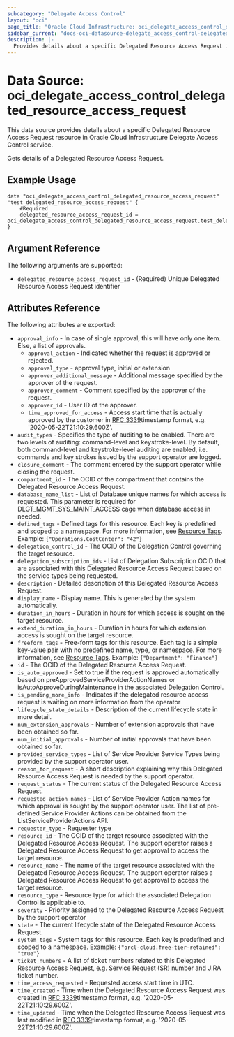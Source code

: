 ```yaml
---
subcategory: "Delegate Access Control"
layout: "oci"
page_title: "Oracle Cloud Infrastructure: oci_delegate_access_control_delegated_resource_access_request"
sidebar_current: "docs-oci-datasource-delegate_access_control-delegated_resource_access_request"
description: |-
  Provides details about a specific Delegated Resource Access Request in Oracle Cloud Infrastructure Delegate Access Control service
---
```


# Data Source: oci_delegate_access_control_delegated_resource_access_request
This data source provides details about a specific Delegated Resource Access Request resource in Oracle Cloud Infrastructure Delegate Access Control service.

Gets details of a Delegated Resource Access Request.

## Example Usage

```hcl
data "oci_delegate_access_control_delegated_resource_access_request" "test_delegated_resource_access_request" {
	#Required
	delegated_resource_access_request_id = oci_delegate_access_control_delegated_resource_access_request.test_delegated_resource_access_request.id
}
```

## Argument Reference

The following arguments are supported:

* `delegated_resource_access_request_id` - (Required) Unique Delegated Resource Access Request identifier


## Attributes Reference

The following attributes are exported:

* `approval_info` - In case of single approval, this will have only one item. Else, a list of approvals.
	* `approval_action` - Indicated whether the request is approved or rejected.
	* `approval_type` - approval type, initial or extension
	* `approver_additional_message` - Additional message specified by the approver of the request.
	* `approver_comment` - Comment specified by the approver of the request.
	* `approver_id` - User ID of the approver.
	* `time_approved_for_access` - Access start time that is actually approved by the customer in [RFC 3339](https://tools.ietf.org/html/rfc3339)timestamp format, e.g. '2020-05-22T21:10:29.600Z'.
* `audit_types` - Specifies the type of auditing to be enabled. There are two levels of auditing: command-level and keystroke-level.  By default, both command-level and keystroke-level auditing are enabled, i.e. commands and key strokes issued by the support operator are logged. 
* `closure_comment` - The comment entered by the support operator while closing the request.
* `compartment_id` - The OCID of the compartment that contains the Delegated Resource Access Request.
* `database_name_list` - List of Database unique names for which access is requested. This parameter is required for DLGT_MGMT_SYS_MAINT_ACCESS cage when database access in needed.
* `defined_tags` - Defined tags for this resource. Each key is predefined and scoped to a namespace. For more information, see [Resource Tags](https://docs.cloud.oracle.com/iaas/Content/General/Concepts/resourcetags.htm).  Example: `{"Operations.CostCenter": "42"}` 
* `delegation_control_id` - The OCID of the Delegation Control governing the target resource.
* `delegation_subscription_ids` - List of Delegation Subscription OCID that are associated with this Delegated Resource Access Request based on the service types being requested.
* `description` - Detailed description of this Delegated Resource Access Request.
* `display_name` - Display name. This is generated by the system automatically.
* `duration_in_hours` - Duration in hours for which access is sought on the target resource.
* `extend_duration_in_hours` - Duration in hours for which extension access is sought on the target resource.
* `freeform_tags` - Free-form tags for this resource. Each tag is a simple key-value pair with no predefined name, type, or namespace. For more information, see [Resource Tags](https://docs.cloud.oracle.com/iaas/Content/General/Concepts/resourcetags.htm).  Example: `{"Department": "Finance"}` 
* `id` - The OCID of the Delegated Resource Access Request.
* `is_auto_approved` - Set to true if the request is approved automatically based on preApprovedServiceProviderActionNames or isAutoApproveDuringMaintenance in the associated Delegation Control.
* `is_pending_more_info` - Indicates if the delegated resource access request is waiting on more information from the operator
* `lifecycle_state_details` - Description of the current lifecycle state in more detail.
* `num_extension_approvals` - Number of extension approvals that have been obtained so far.
* `num_initial_approvals` - Number of initial approvals that have been obtained so far.
* `provided_service_types` - List of Service Provider Service Types being provided by the support operator user.
* `reason_for_request` - A short description explaining why this Delegated Resource Access Request is needed by the support operator.
* `request_status` - The current status of the Delegated Resource Access Request.
* `requested_action_names` - List of Service Provider Action names for which approval is sought by the support operator user. The list of pre-defined Service Provider Actions can be obtained from the ListServiceProviderActions API.
* `requester_type` - Requester type
* `resource_id` - The OCID of the target resource associated with the Delegated Resource Access Request. The support operator raises a Delegated Resource Access Request to get approval to  access the target resource. 
* `resource_name` - The name of the target resource associated with the Delegated Resource Access Request. The support operator raises a Delegated Resource Access Request to get approval to  access the target resource. 
* `resource_type` - Resource type for which the associated Delegation Control is applicable to.
* `severity` - Priority assigned to the Delegated Resource Access Request by the support operator
* `state` - The current lifecycle state of the Delegated Resource Access Request.
* `system_tags` - System tags for this resource. Each key is predefined and scoped to a namespace.  Example: `{"orcl-cloud.free-tier-retained": "true"}` 
* `ticket_numbers` - A list of ticket numbers related to this Delegated Resource Access Request, e.g. Service Request (SR) number and JIRA ticket number.
* `time_access_requested` - Requested access start time in UTC.
* `time_created` - Time when the Delegated Resource Access Request was created in [RFC 3339](https://tools.ietf.org/html/rfc3339)timestamp format, e.g. '2020-05-22T21:10:29.600Z'. 
* `time_updated` - Time when the Delegated Resource Access Request was last modified in [RFC 3339](https://tools.ietf.org/html/rfc3339)timestamp format, e.g. '2020-05-22T21:10:29.600Z'. 

